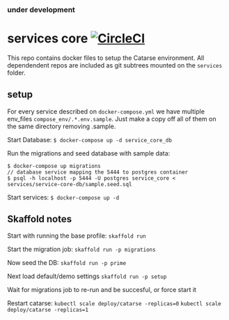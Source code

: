 ### under development

# services core [![CircleCI](https://circleci.com/gh/common-group/services-core.svg?style=svg)](https://circleci.com/gh/common-group/services-core)
This repo contains docker files to setup the Catarse environment. All dependendent repos are included as git subtrees mounted on the ```services``` folder.

## setup
For every service described on `docker-compose.yml` we have multiple env_files `compose_env/.*.env.sample`. Just make a copy off all of them on the same directory removing .sample.

Start Database:
`$ docker-compose up -d service_core_db`

Run the migrations and seed database with sample data:
```
$ docker-compose up migrations
// database service mapping the 5444 to postgres container
$ psql -h localhost -p 5444 -U postgres service_core < services/service-core-db/sample.seed.sql
```

Start services:
`$ docker-compose up -d`

## Skaffold notes

Start with running the base profile:
`skaffold run`

Start the migration job:
`skaffold run -p migrations`

Now seed the DB:
`skaffold run -p prime`

Next load default/demo settings
`skaffold run -p setup`

Wait for migrations job to re-run and be succesful, or force start it

Restart catarse:
`kubectl scale deploy/catarse -replicas=0`
`kubectl scale deploy/catarse -replicas=1`
